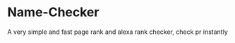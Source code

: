 Name-Checker
============

A very simple and fast page rank and alexa rank checker, check pr instantly
